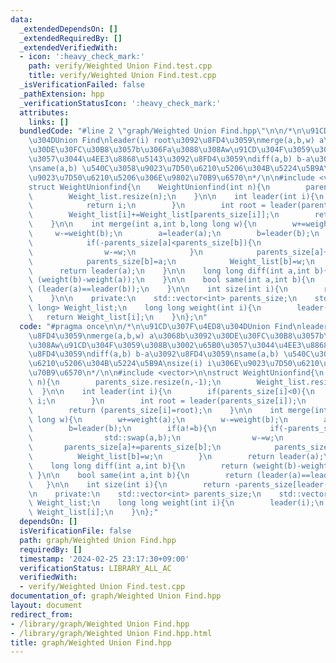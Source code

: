 ```yaml
---
data:
  _extendedDependsOn: []
  _extendedRequiredBy: []
  _extendedVerifiedWith:
  - icon: ':heavy_check_mark:'
    path: verify/Weighted Union Find.test.cpp
    title: verify/Weighted Union Find.test.cpp
  _isVerificationFailed: false
  _pathExtension: hpp
  _verificationStatusIcon: ':heavy_check_mark:'
  attributes:
    links: []
  bundledCode: "#line 2 \"graph/Weighted Union Find.hpp\"\n\n/*\n\u91CD\u307F\u4ED8\
    \u304DUnion Find\nleader(i) root\u3092\u8FD4\u3059\nmerge(a,b,w) a\u3068b\u3092\
    \u30DE\u30FC\u30B8\u3057b\u306Fa\u3088\u308Aw\u91CD\u304F\u3059\u308B\u3002\u65B0\
    \u3057\u3044\u4EE3\u8868\u5143\u3092\u8FD4\u3059\ndiff(a,b) b-a\u3092\u8FD4\u3059\
    \nsame(a,b) \u540C\u3058\u9023\u7D50\u6210\u5206\u304B\u5224\u5B9A\nsize(i) i\u306E\
    \u9023\u7D50\u6210\u5206\u306E\u9802\u70B9\u6570\n*/\n\n#include <vector>\n\n\
    struct WeightUnionfind{\n    WeightUnionfind(int n){\n        parents_size.resize(n,-1);\n\
    \        Weight_list.resize(n);\n    }\n\n    int leader(int i){\n        if(parents_size[i]<0){\n\
    \            return i;\n        }\n        int root = leader(parents_size[i]);\n\
    \        Weight_list[i]+=Weight_list[parents_size[i]];\n        return (parents_size[i]=root);\n\
    \    }\n\n    int merge(int a,int b,long long w){\n        w+=weight(a);\n   \
    \     w-=weight(b);\n        a=leader(a);\n        b=leader(b);\n        if(a!=b){\n\
    \            if(-parents_size[a]<parents_size[b]){\n                std::swap(a,b);\n\
    \                w-=w;\n            }\n            parents_size[a]+=parents_size[b];\n\
    \            parents_size[b]=a;\n            Weight_list[b]=w;\n        }\n  \
    \      return leader(a);\n    }\n\n    long long diff(int a,int b){\n        return\
    \ (weight(b)-weight(a));\n    }\n\n    bool same(int a,int b){\n        return\
    \ (leader(a)==leader(b));\n    }\n\n    int size(int i){\n        return -parents_size[leader(i)];\n\
    \    }\n\n    private:\n    std::vector<int> parents_size;\n    std::vector<long\
    \ long> Weight_list;\n    long long weight(int i){\n        leader(i);\n     \
    \   return Weight_list[i];\n    }\n};\n"
  code: "#pragma once\n\n/*\n\u91CD\u307F\u4ED8\u304DUnion Find\nleader(i) root\u3092\
    \u8FD4\u3059\nmerge(a,b,w) a\u3068b\u3092\u30DE\u30FC\u30B8\u3057b\u306Fa\u3088\
    \u308Aw\u91CD\u304F\u3059\u308B\u3002\u65B0\u3057\u3044\u4EE3\u8868\u5143\u3092\
    \u8FD4\u3059\ndiff(a,b) b-a\u3092\u8FD4\u3059\nsame(a,b) \u540C\u3058\u9023\u7D50\
    \u6210\u5206\u304B\u5224\u5B9A\nsize(i) i\u306E\u9023\u7D50\u6210\u5206\u306E\u9802\
    \u70B9\u6570\n*/\n\n#include <vector>\n\nstruct WeightUnionfind{\n    WeightUnionfind(int\
    \ n){\n        parents_size.resize(n,-1);\n        Weight_list.resize(n);\n  \
    \  }\n\n    int leader(int i){\n        if(parents_size[i]<0){\n            return\
    \ i;\n        }\n        int root = leader(parents_size[i]);\n        Weight_list[i]+=Weight_list[parents_size[i]];\n\
    \        return (parents_size[i]=root);\n    }\n\n    int merge(int a,int b,long\
    \ long w){\n        w+=weight(a);\n        w-=weight(b);\n        a=leader(a);\n\
    \        b=leader(b);\n        if(a!=b){\n            if(-parents_size[a]<parents_size[b]){\n\
    \                std::swap(a,b);\n                w-=w;\n            }\n     \
    \       parents_size[a]+=parents_size[b];\n            parents_size[b]=a;\n  \
    \          Weight_list[b]=w;\n        }\n        return leader(a);\n    }\n\n\
    \    long long diff(int a,int b){\n        return (weight(b)-weight(a));\n   \
    \ }\n\n    bool same(int a,int b){\n        return (leader(a)==leader(b));\n \
    \   }\n\n    int size(int i){\n        return -parents_size[leader(i)];\n    }\n\
    \n    private:\n    std::vector<int> parents_size;\n    std::vector<long long>\
    \ Weight_list;\n    long long weight(int i){\n        leader(i);\n        return\
    \ Weight_list[i];\n    }\n};"
  dependsOn: []
  isVerificationFile: false
  path: graph/Weighted Union Find.hpp
  requiredBy: []
  timestamp: '2024-02-25 23:17:30+09:00'
  verificationStatus: LIBRARY_ALL_AC
  verifiedWith:
  - verify/Weighted Union Find.test.cpp
documentation_of: graph/Weighted Union Find.hpp
layout: document
redirect_from:
- /library/graph/Weighted Union Find.hpp
- /library/graph/Weighted Union Find.hpp.html
title: graph/Weighted Union Find.hpp
---
```

